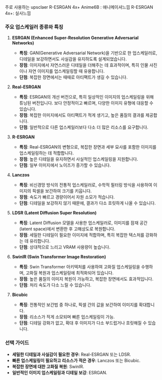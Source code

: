 
주로 사용하는 upsclaer
R-ESRGAN 4x+ Anime6B : 애니메이셔느낌
R-ESRGAN 4x+: 실사느낌
### 주요 업스케일러 종류와 특징

1. **ESRGAN (Enhanced Super-Resolution Generative Adversarial Networks)**
    
    - **특징**: GAN(Generative Adversarial Network)을 기반으로 한 업스케일러로, 디테일을 보강하면서도 사실감을 유지하도록 설계되었습니다.
    - **장점**: 이미지에서 자연스러운 디테일을 더해주는 데 효과적이며, 특히 인물 사진이나 자연 이미지를 업스케일링할 때 유용합니다.
    - **단점**: 복잡한 장면에서는 때때로 아티팩트가 생길 수 있습니다.
2. **Real-ESRGAN**
    
    - **특징**: ESRGAN의 개선 버전으로, 특히 일상적인 이미지의 업스케일링을 위해 튜닝된 버전입니다. 보다 안정적이고 빠르며, 다양한 이미지 유형에 대응할 수 있습니다.
    - **장점**: 복잡한 이미지에서도 아티팩트가 적게 생기고, 높은 품질의 결과를 제공합니다.
    - **단점**: 일반적으로 다른 업스케일러보다 다소 더 많은 리소스를 요구합니다.
3. **R-ESRGAN**
    
    - **특징**: Real-ESRGAN의 변형으로, 복잡한 장면과 세부 묘사를 포함한 이미지를 업스케일링하는 데 적합합니다.
    - **장점**: 높은 디테일을 유지하면서 사실적인 업스케일링을 지원합니다.
    - **단점**: 일부 이미지에서 노이즈가 증가할 수 있습니다.
4. **Lanczos**
    
    - **특징**: 비신경망 방식의 전통적 업스케일러로, 수학적 필터링 방식을 사용하여 이미지의 픽셀을 보간하여 크기를 키웁니다.
    - **장점**: 속도가 빠르고 경량이어서 자원 소모가 적습니다.
    - **단점**: 디테일을 보강하지 않기 때문에, 결과가 다소 흐릿하게 나올 수 있습니다.
5. **LDSR (Latent Diffusion Super Resolution)**
    
    - **특징**: Latent Diffusion 모델을 사용한 업스케일러로, 이미지를 잠재 공간(latent space)에서 변환한 후 고해상도로 복원합니다.
    - **장점**: 세밀한 디테일이 필요한 이미지에 적합하며, 특히 복잡한 텍스처를 강화하는 데 유리합니다.
    - **단점**: 상대적으로 느리고 VRAM 사용량이 높습니다.
6. **SwinIR (Swin Transformer Image Restoration)**
    
    - **특징**: Swin Transformer 아키텍처를 사용하여 고화질 업스케일링을 수행하며, 고화질 복원과 업스케일링에 최적화되어 있습니다.
    - **장점**: 높은 품질의 이미지 복원이 가능하고, 복잡한 장면에서도 효과적입니다.
    - **단점**: 처리 속도가 다소 느릴 수 있습니다.
7. **Bicubic**
    
    - **특징**: 전통적인 보간법 중 하나로, 픽셀 간의 값을 보간하여 이미지를 확대합니다.
    - **장점**: 리소스가 적게 소모되며 빠른 업스케일링이 가능.
    - **단점**: 디테일 강화가 없고, 확대 후 이미지가 다소 부드럽거나 흐릿해질 수 있습니다.

### 선택 가이드

- **세밀한 디테일과 사실감이 필요한 경우**: Real-ESRGAN 또는 LDSR.
- **빠른 업스케일링이 필요하고 리소스가 적은 경우**: Lanczos 또는 Bicubic.
- **복잡한 장면에 대한 고화질 복원**: SwinIR.
- **일반적인 이미지 업스케일링과 디테일 보강**: ESRGAN.